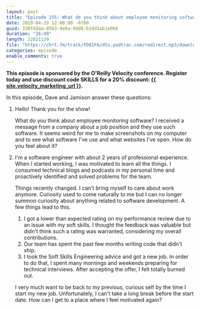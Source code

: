 ```yaml
---
layout: post
title: "Episode 155: What do you think about employee monitoring software and how do I get un-demotivated after losing interest in software dev?"
date: 2019-04-29 12:00:00 -0700
guid: 330fddaa-8563-4e6a-8dd8-b14d1ab1e0b8
duration: "26:49"
length: 22821139
file: "https://chrt.fm/track/FD81F6/dts.podtrac.com/redirect.mp3/download.softskills.audio/sse-155.mp3"
categories: episode
enable_comments: true
---
```


<b>This episode is sponsored by the O'Reilly Velocity conference. Register today and use discount
code SKILLS for a 20% discount:
<a href="{{ site.velocity_marketing_url }}">{{ site.velocity_marketing_url }}</a>.</b>

In this episode, Dave and Jamison answer these questions:

1. Hello! Thank you for the show!
   
   What do you think about employee monitoring software? I received a message from a company about a job position and they use such software. It seems weird for me to make screenshots on my computer and to see what software I've use and what websites I've open. How do you feel about it?


2. I'm a software engineer with about 2 years of professional experience. When I started working, I was motivated to learn all the things. I consumed technical blogs and podcasts in my personal time and  proactively identified and solved problems for the team.
   
   Things recently changed. I can't bring myself to care about work anymore. Curiosity used to come naturally to me but I can no longer summon curiosity about anything related to software development. A few things lead to this.
   1) I got a lower than expected rating on my performance review due to an issue with my soft skills. I thought the feedback was valuable but didn't think such a rating was warranted, considering my overall contributions.
   2) Our team has spent the past few months writing code that didn't ship.
   3) I took the Soft Skills Engineering advice and got a new job. In order to do that, I spent many mornings and weekends preparing for technical interviews. After accepting the offer, I felt totally burned out.
   
   I very much want to be back to my previous, curious self by the time I start my new job. Unfortunately, I can't take a long break before the start date. How can I get to a place where I feel motivated again?
